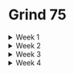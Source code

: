 # Grind 75
<details>
<summary>Week 1</summary>

- [x] Two Sum
- [x] Valid Parentheses
- [x] Merge Two Sorted Lists
- [x] Best Time to Buy and Sell Stock
- [x] Valid Palindrome
- [x] Invert Binary Tree
- [x] Valid Anagram
- [x] Binary Search
- [x] Flood Fill
- [x] Lowest Common Ancestor of a Binary Search Tree
- [x] Balanced Binary Tree
- [x] Linked List Cycle
- [x] Implement Queue using Stacks
</details>

<details>
<summary>Week 2</summary>

- [x] First Bad Version
- [x] Ransom Note
- [x] Climbing Stairs
- [x] Longest Palindrome
- [x] Reverse Linked List
- [x] Majority Element
- [x] Add Binary
- [x] Diameter of Binary Tree
- [x] Middle of the Linked List
- [x] Maximum Depth of Binary Tree
- [x] Contains Duplicate
- [x] Maximum Subarray
</details>

<details>
<summary>Week 3</summary>

- [x] Insert Interval
- [x] 01 Matrix
- [x] K Closest Points to Origin
- [x] Longest Substring Without Repeating Characters
- [x] 3Sum
- [x] Binary Tree Level Order Traversal
- [x] Clone Graph
- [x] Evaluate Reverse Polish Notation
</details>

<details>
<summary>Week 4</summary>

- [x] Course Schedule
- [x] Implement Trie (Prefix Tree)
- [ ] Coin Change
</details>
